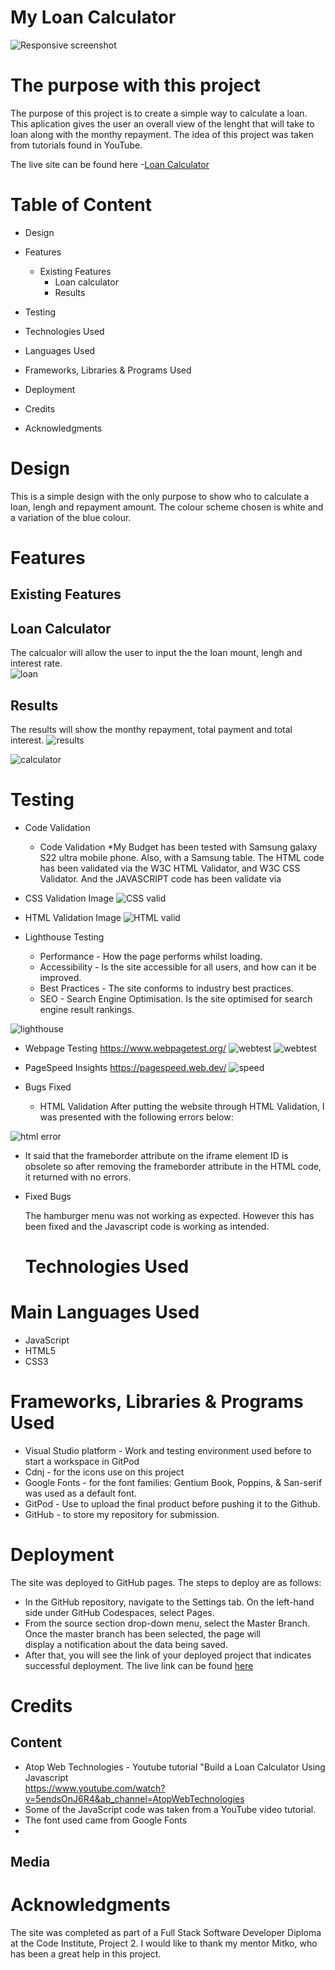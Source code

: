 # My Loan Calculator
![Responsive screenshot](/asset/images/Readme-Images/Responsive-image.png)
# The purpose with this project
The purpose of this project is to create a simple way to calculate a loan. This aplication gives the user an overall view of the lenght that will take to loan along with the monthy repayment. 
The idea of this project was taken from tutorials found in YouTube. 

The live site can be found here -[Loan Calculator](https://rhogand.github.io/loancalculator)
# Table of Content
* Design
* Features
    * Existing Features
        * Loan calculator
        * Results
           
* Testing
* Technologies Used
* Languages Used
* Frameworks, Libraries & Programs Used
* Deployment
* Credits
* Acknowledgments
# Design 

This is a simple design with the only purpose to show who to calculate a loan, lengh and repayment amount.
The colour scheme chosen is white and a variation of the blue colour.
# Features
## Existing Features

## Loan Calculator
The calcualor will allow the user to input the the loan mount, lengh and interest rate.  
![loan](/asset/images/readme-images/loan%20.png)
## Results
The results will show the monthy repayment, total payment and total interest.
![results](/asset/images/readme-images/loan%20cal-res.png)

![calculator](/asset/images/readme-images/loan%20calculator.png)

# Testing

* Code Validation
   * Code Validation *My Budget has been tested with Samsung galaxy S22 ultra mobile phone. Also, with a Samsung table. The HTML 
    code has been validated via the W3C HTML Validator, and W3C CSS Validator. And the JAVASCRIPT code has been validate via 

* CSS Validation Image
![CSS valid](/asset/images/Readme-Images/   )
* HTML Validation Image
![HTML valid](/asset/images/Readme-Images/  )

* Lighthouse Testing
    * Performance - How the page performs whilst  loading.
    * Accessibility - Is the site accessible for all users, and how can it be improved.
    * Best Practices - The site conforms to industry best practices.
    * SEO - Search Engine Optimisation. Is the site optimised for search engine result rankings.

 ![lighthouse](/asset/images/Readme-Images/    )   

 * Webpage Testing https://www.webpagetest.org/
      ![webtest](/asset/images/Readme-Images/      )
      ![webtest](/asset/images/Readme-Images/    )

 * PageSpeed Insights https://pagespeed.web.dev/
    ![speed](/asset/images/Readme-Images/       )
    
 * Bugs Fixed
     * HTML Validation
 After putting the website through HTML Validation, I was presented with the following errors below:

 ![html error](/asset/images/Readme-Images/        )
   * It said that the frameborder attribute on the iframe element ID is obsolete so after removing the frameborder attribute in the HTML code, it returned with no errors.

* Fixed Bugs

  The hamburger menu was not working as expected. However this has been fixed and the Javascript code is working as intended.

  # Technologies Used
# Main Languages Used
* JavaScript
* HTML5
* CSS3

# Frameworks, Libraries & Programs Used
* Visual Studio platform - Work and testing environment used before to start a workspace in GitPod 
* Cdnj - for the icons use on this project
* Google Fonts - for the font families: Gentium Book, Poppins, &  San-serif was used as a default font.
* GitPod - Use to upload the final product before pushing it to the Github.
* GitHub - to store my repository for submission.
 
# Deployment
The site was deployed to GitHub pages. The steps to deploy are as follows:

*  In the GitHub repository, navigate to the Settings tab. On the left-hand side under GitHub Codespaces, select Pages.
*  From the source section drop-down menu, select the Master Branch. Once the master branch has been selected, the page will     
   display a notification about the data being saved. 
*  After that, you will see the link of your deployed project that indicates successful deployment.
The live link can be found [here](https://rhogand.github.io/loancalculator/)
# Credits
## Content
 * Atop Web Technologies - Youtube tutorial "Build a Loan Calculator Using Javascript   
   https://www.youtube.com/watch?v=5endsOnJ6R4&ab_channel=AtopWebTechnologies
 * Some of the JavaScript code was taken from a YouTube video tutorial.
 * The font used came from Google Fonts
 * 
 ## Media
 

 # Acknowledgments
The site was completed as part of a Full Stack Software Developer Diploma at the Code Institute, Project 2. 
I would like to thank my mentor Mitko, who has been a great help in this project. 

